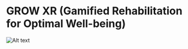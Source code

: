 # GROW XR (Gamified Rehabilitation for Optimal Well-being)

![Alt text](https://i.ibb.co/KDkHrWP/Beige-Minimalist-Linear-Face-Illustration-Makeup-Studio-Facebook-Cover-2.png)
